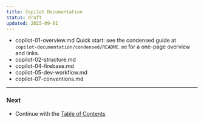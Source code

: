 ```yaml
---
title: Copilot Documentation
status: draft
updated: 2025-09-01
---
```


- copilot-01-overview.md
Quick start: see the condensed guide at `copilot-documentation/condensed/README.md` for a one-page overview and links.
- copilot-02-structure.md
- copilot-04-firebase.md
- copilot-05-dev-workflow.md
- copilot-07-conventions.md


---

### Next
- Continue with the [Table of Contents](./copilot-00-toc.md)
